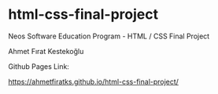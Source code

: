 # html-css-final-project
Neos Software Education Program  - HTML / CSS Final Project

Ahmet Fırat Kestekoğlu

Github Pages Link:

https://ahmetfiratks.github.io/html-css-final-project/
